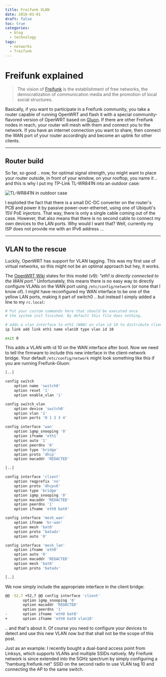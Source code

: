 ```yaml
---
title: Freifunk VLAN
date: 2016-03-01
draft: false
toc: true
categories:
  - blog
  - technology
tags:
  - networks
  - freifunk
---
```


[Freifunk]: https://hamburg.freifunk.net/ "Freifunk Hamburg"
[Gluon]: https://github.com/freifunk-gluon/gluon "GitHub: freifunk-gluon"
[OpenWRT Wiki]: https://wiki.openwrt.org/toh/tp-link/tl-wr841nd#hardware_v9 "OpenWRT: TL-841ND"

# Freifunk explained

> The vision of [Freifunk] is the establishment of free networks, the democratization of communication media and the promotion of local social structures.

Basically, if you want to participate in a Freifunk community, you take a router capable of running OpenWRT and flash it with a special community-flavored version of OpenWRT based on [Gluon]. If there are other Freifunk nodes in reach, your router will mesh with them and connect you to the network. If you have an internet connection you want to share, then connect the WAN port of your router accordingly and become an uplink for other clients.

---
## Router build

So far, so good .. now, for optimal signal strength, you might want to place your router outside, in front of your window, on your rooftop, you name it .. and this is why I put my TP-Link TL-WR841N into an outdoor case:

![TL-WR841N in outdoor case](https://www.semjonov.de/content/images/2016/03/IMG_20160115_141825.jpg)

I exploited the fact that there is a small DC-DC converter on the router's PCB and power it by passive power-over-ethernet, using one of Ubiquiti's 15V PoE injectors. That way, there is only a single cable coming out of the case. However, that also means that there is no second cable to connect my own devices to the LAN ports. Why would I want that? Well, currently my ISP does not provide me with an IPv6 address ...

---
## VLAN to the rescue

Luckily, OpenWRT has support for VLAN tagging. This was my first use of virtual networks, so this might not be an optimal approach but hey, it works.

The [OpenWRT Wiki] states for this model (v9): _"eth1 is directly connected to the WAN port."_ Unfortunately, this means there is no easy way to directly configure VLANs on the WAN port using `/etc/config/network` (or none that I know of). I might have reconfigured my WAN interface to be one of the yellow LAN ports, making it part of switch0 .. but instead I simply added a line to my `rc.local`:
```bash
# Put your custom commands here that should be executed once
# the system init finished. By default this file does nothing.

# adds a vlan interface to eth1 (WAN) on vlan id 10 to distribute client network
ip link add link eth1 name vlan10 type vlan id 10

exit 0
```

This adds a VLAN with id 10 on the WAN interface after boot.
Now we need to tell the firmware to include this new interface in the client-network bridge. Your default `/etc/config/network` might look something like this if you are running Freifunk-Gluon:

```bash
[..]

config switch
    option name 'switch0'
    option reset '1'
    option enable_vlan '1'

config switch_vlan
    option device 'switch0'
    option vlan '1'
    option ports '0 1 2 3 4'

config interface 'wan'
    option igmp_snooping '0'
    option ifname 'eth1'
    option auto '1'
    option peerdns '0'
    option type 'bridge'
    option proto 'dhcp'
    option macaddr 'REDACTED'

[..]

config interface 'client'
    option reqprefix 'no'
    option proto 'dhcpv6'
    option type 'bridge'
    option igmp_snooping '0'
    option macaddr 'REDACTED'
    option peerdns '1'
    option ifname 'eth0 bat0'

config interface 'mesh_wan'
    option ifname 'br-wan'
    option mesh 'bat0'
    option proto 'batadv'
    option auto '0'

config interface 'mesh_lan'
    option ifname 'eth0'
    option auto '0'
    option macaddr 'REDACTED'
    option mesh 'bat0'
    option proto 'batadv'

[..]
```

We now simply include the appropriate interface in the client bridge:

```bash
@@ -52,7 +52,7 @@ config interface 'client'
        option igmp_snooping '0'
        option macaddr 'REDACTED'
        option peerdns '1'
-       option ifname 'eth0 bat0'
+       option ifname 'eth0 bat0 vlan10'
```

.. and that's about it. Of course you need to configure your devices to detect and use this new VLAN now but that shall not be the scope of this post.

Just as an example: I recently bought a dual-band access point from Linksys, which supports VLANs and multiple SSIDs natively. My Freifunk network is since extended into the 5GHz spectrum by simply configuring a "hamburg.freifunk.net" SSID on the second radio to use VLAN tag 10 and connecting the AP to the same switch.

